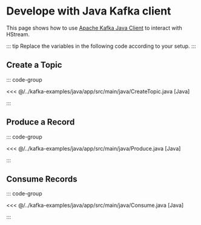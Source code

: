 # Develope with Java Kafka client

This page shows how to use [Apache Kafka Java Client](https://github.com/apache/kafka) to interact with HStream.


::: tip
Replace the variables in the following code according to your setup.
:::

## Create a Topic


::: code-group

<<< @/../kafka-examples/java/app/src/main/java/CreateTopic.java [Java]

:::

## Produce a Record


::: code-group

<<< @/../kafka-examples/java/app/src/main/java/Produce.java [Java]

:::

## Consume Records


::: code-group

<<< @/../kafka-examples/java/app/src/main/java/Consume.java [Java]

:::
